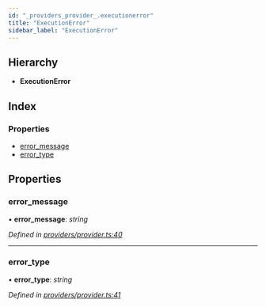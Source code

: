 ```yaml
---
id: "_providers_provider_.executionerror"
title: "ExecutionError"
sidebar_label: "ExecutionError"
---
```


## Hierarchy

* **ExecutionError**

## Index

### Properties

* [error_message](_providers_provider_.executionerror.md#error_message)
* [error_type](_providers_provider_.executionerror.md#error_type)

## Properties

###  error_message

• **error_message**: *string*

*Defined in [providers/provider.ts:40](https://github.com/nearprotocol/nearlib/blob/5640fe9/src.ts/providers/provider.ts#L40)*

___

###  error_type

• **error_type**: *string*

*Defined in [providers/provider.ts:41](https://github.com/nearprotocol/nearlib/blob/5640fe9/src.ts/providers/provider.ts#L41)*
